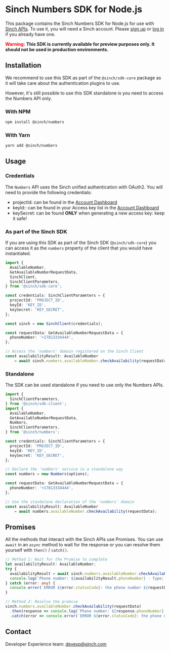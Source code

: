 # Sinch Numbers SDK for Node.js

This package contains the Sinch Numbers SDK for Node.js for use with [Sinch APIs](https://developers.sinch.com/). To use it, you will need a Sinch account. Please [sign up](https://dashboard.sinch.com/signup) or [log in](https://dashboard.sinch.com/login) if you already have one.

<span style="color:red; font-weight:bold">Warning:</span>
**This SDK is currently available for preview purposes only. It should not be used in production environments.**

## Installation

We recommend to use this SDK as part of the `@sinch/sdk-core` package as it will take care about the authentication plugins to use.

However, it's still possible to use this SDK standalone is you need to access the Numbers API only.

### With NPM

```bash
npm install @sinch/numbers
```

### With Yarn

```bash
yarn add @sinch/numbers
```

## Usage

### Credentials

The `Numbers` API uses the Sinch unified authentication with OAuth2. You will need to provide the following credentials:
 - projectId: can be found in the [Account Dashboard](https://dashboard.sinch.com/settings/access-keys)
 - keyId:: can be found in your Access key list in the [Account Dashboard](https://dashboard.sinch.com/settings/access-keys)
 - keySecret: can be found **ONLY** when generating a new access key: keep it safe!

### As part of the Sinch SDK

If you are using this SDK as part of the Sinch SDK (`@sinch/sdk-core`) you can access it as the `numbers` property of the client that you would have instantiated.

```typescript
import { 
  AvailableNumber,
  GetAvailableNumberRequestData,
  SinchClient,
  SinchClientParameters,
} from '@sinch/sdk-core';

const credentials: SinchClientParameters = {
  projectId: 'PROJECT_ID',
  keyId: 'KEY_ID',
  keySecret: 'KEY_SECRET',
};

const sinch = new SinchClient(credentials);

const requestData: GetAvailableNumberRequestData = {
  phoneNumber: '+17813334444',
};

// Access the 'numbers' domain registered on the Sinch Client
const availabilityResult: AvailableNumber 
    = await sinch.numbers.availableNumber.checkAvailability(requestData);
```

### Standalone

The SDK can be used standalone if you need to use only the Numbers APIs.

```typescript
import {
  SinchClientParameters,
} from '@sinch/sdk-client';
import { 
  AvailableNumber,
  GetAvailableNumberRequestData,
  Numbers,
  SinchClientParameters,
} from '@sinch/numbers';

const credentials: SinchClientParameters = {
  projectId: 'PROJECT_ID',
  keyId: 'KEY_ID',
  keySecret: 'KEY_SECRET',
};

// Declare the 'numbers' service in a standalone way
const numbers = new Numbers(options);

const requestData: GetAvailableNumberRequestData = {
  phoneNumber: '+17813334444',
};

// Use the standalone declaration of the 'numbers' domain
const availabilityResult: AvailableNumber 
    = await numbers.availableNumber.checkAvailability(requestData);
```

## Promises

All the methods that interact with the Sinch APIs use Promises. You can use `await` in an `async` method to wait for the response or you can resolve them yourself with `then()` / `catch()`.

```typescript
// Method 1: Wait for the Promise to complete
let availabilityResult: AvailableNumber;
try {
  availabilityResult = await sinch.numbers.availableNumber.checkAvailability(requestData);
  console.log(`Phone number: ${availabilityResult.phoneNumber} - Type: ${availabilityResult.type}`);
} catch (error: any) {
  console.error(`ERROR ${error.statusCode}: the phone number ${requestData.phoneNumber} is not available`);
}

// Method 2: Resolve the promise
sinch.numbers.availableNumber.checkAvailability(requestData)
  .then(response => console.log(`Phone number: ${response.phoneNumber} - Type: ${response.type}`))
  .catch(error => console.error(`ERROR ${error.statusCode}: the phone number ${requestData.phoneNumber} is not available`));
```

## Contact
Developer Experience team: [devexp@sinch.com](mailto:devexp@sinch.com)
